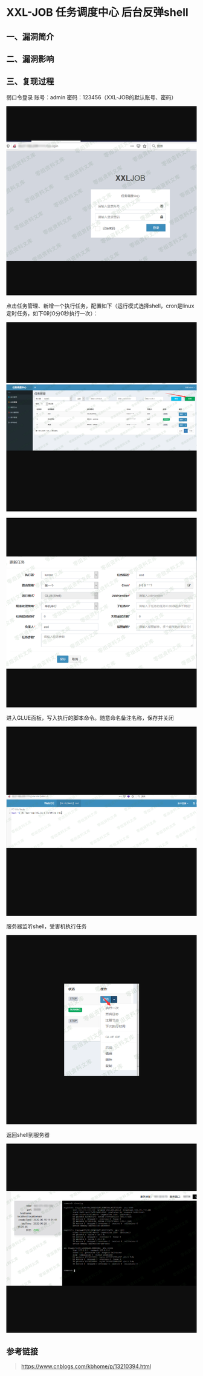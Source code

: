 XXL-JOB 任务调度中心 后台反弹shell
==================================

一、漏洞简介
------------

二、漏洞影响
------------

三、复现过程
------------

弱口令登录 账号：admin 密码：123456（XXL-JOB的默认账号、密码）

![1.png](resource/XXL-JOB任务调度中心反弹shell/media/rId24.png)

点击任务管理、新增一个执行任务，配置如下（运行模式选择shell，cron是linux定时任务，如下0时0分0秒执行一次）：

![2.png](resource/XXL-JOB任务调度中心反弹shell/media/rId25.png)

![3.png](resource/XXL-JOB任务调度中心反弹shell/media/rId26.png)

进入GLUE面板，写入执行的脚本命令。随意命名备注名称，保存并关闭

![4.png](resource/XXL-JOB任务调度中心反弹shell/media/rId27.png)

服务器监听shell，受害机执行任务

![5.png](resource/XXL-JOB任务调度中心反弹shell/media/rId28.png)

返回shell到服务器

![6.png](resource/XXL-JOB任务调度中心反弹shell/media/rId29.png)

参考链接
--------

> https://www.cnblogs.com/kbhome/p/13210394.html
